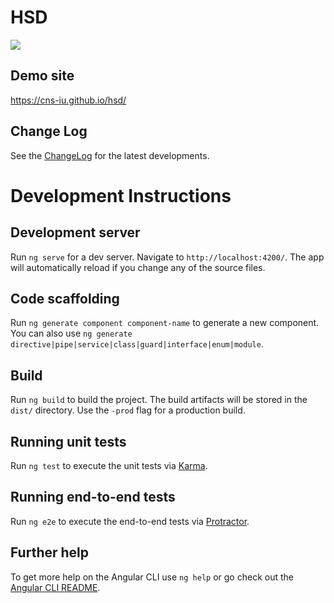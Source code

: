 # HSD

<a href="https://app.zenhub.com/workspace/o/cns-iu/hsd"><img src="https://raw.githubusercontent.com/ZenHubIO/support/master/zenhub-badge.png"></a>

## Demo site

<https://cns-iu.github.io/hsd/>

## Change Log

See the [ChangeLog](CHANGELOG.md) for the latest developments.

# Development Instructions

## Development server

Run `ng serve` for a dev server. Navigate to `http://localhost:4200/`. The app will automatically reload if you change any of the source files.

## Code scaffolding

Run `ng generate component component-name` to generate a new component. You can also use `ng generate directive|pipe|service|class|guard|interface|enum|module`.

## Build

Run `ng build` to build the project. The build artifacts will be stored in the `dist/` directory. Use the `-prod` flag for a production build.

## Running unit tests

Run `ng test` to execute the unit tests via [Karma](https://karma-runner.github.io).

## Running end-to-end tests

Run `ng e2e` to execute the end-to-end tests via [Protractor](http://www.protractortest.org/).

## Further help

To get more help on the Angular CLI use `ng help` or go check out the [Angular CLI README](https://github.com/angular/angular-cli/blob/master/README.md).
